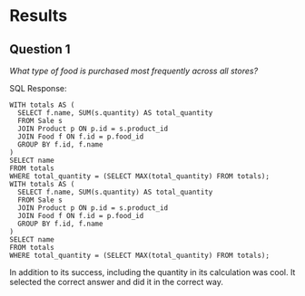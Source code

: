 # Results

## Question 1

_What type of food is purchased most frequently across all stores?_

SQL Response:
```sqlite
WITH totals AS (
  SELECT f.name, SUM(s.quantity) AS total_quantity
  FROM Sale s
  JOIN Product p ON p.id = s.product_id
  JOIN Food f ON f.id = p.food_id
  GROUP BY f.id, f.name
)
SELECT name
FROM totals
WHERE total_quantity = (SELECT MAX(total_quantity) FROM totals);
WITH totals AS (
  SELECT f.name, SUM(s.quantity) AS total_quantity
  FROM Sale s
  JOIN Product p ON p.id = s.product_id
  JOIN Food f ON f.id = p.food_id
  GROUP BY f.id, f.name
)
SELECT name
FROM totals
WHERE total_quantity = (SELECT MAX(total_quantity) FROM totals);
```
In addition to its success, including the quantity in its calculation
was cool. It selected the correct answer and did it in the correct way. 
